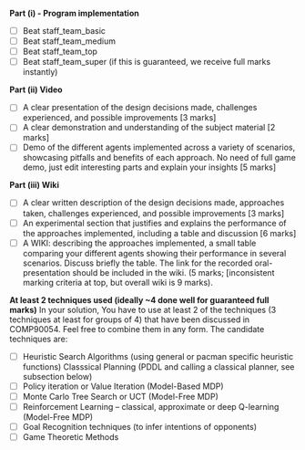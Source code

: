
**Part (i) - Program implementation**

* [ ]  Beat staff_team_basic
* [ ]  Beat staff_team_medium
* [ ]  Beat staff_team_top
* [ ]  Beat staff_team_super (if this is guaranteed, we receive full marks instantly)

**Part (ii) Video**
* [ ] A clear presentation of the design decisions made, challenges experienced, and possible improvements [3
marks]
* [ ]  A clear demonstration and understanding of the subject material [2 marks]
* [ ]  Demo of the different agents implemented across a variety of scenarios, showcasing pitfalls and benefits of
each approach. No need of full game demo, just edit interesting parts and explain your insights [5 marks]

**Part (iii) Wiki**
* [ ] A clear written description of the design decisions made, approaches taken, challenges experienced, and
possible improvements [3 marks]
* [ ]  An experimental section that justifies and explains the performance of the approaches implemented, including
a table and discussion [6 marks]
* [ ]  A WIKI: describing the approaches implemented, a small table comparing your different agents showing
their performance in several scenarios. Discuss briefly the table. The link for the recorded oral-presentation
should be included in the wiki. (5 marks; [inconsistent marking criteria at top, but overall wiki is 9 marks).

**At least 2 techniques used (ideally ~4 done well for guaranteed full marks)**
In your solution, You have to use at least 2 of the techniques (3 techniques at least for groups of 4) that
have been discussed in COMP90054. Feel free to combine them in any form. The candidate techniques are:
* [ ] Heuristic Search Algorithms (using general or pacman specific heuristic functions)
 Classsical Planning (PDDL and calling a classical planner, see subsection below)
* [ ]  Policy iteration or Value Iteration (Model-Based MDP)
* [ ]  Monte Carlo Tree Search or UCT (Model-Free MDP)
* [ ]  Reinforcement Learning – classical, approximate or deep Q-learning (Model-Free MDP)
* [ ]  Goal Recognition techniques (to infer intentions of opponents)
* [ ]  Game Theoretic Methods